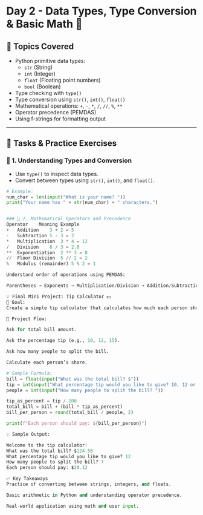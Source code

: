 # Day 2 - Data Types, Type Conversion & Basic Math 🧮

## 📌 Topics Covered

- Python primitive data types:
  - `str` (String)
  - `int` (Integer)
  - `float` (Floating point numbers)
  - `bool` (Boolean)
- Type checking with `type()`
- Type conversion using `str()`, `int()`, `float()`
- Mathematical operations: `+`, `-`, `*`, `/`, `//`, `%`, `**`
- Operator precedence (PEMDAS)
- Using f-strings for formatting output

---

## 🧪 Tasks & Practice Exercises

### 🔢 1. Understanding Types and Conversion
- Use `type()` to inspect data types.
- Convert between types using `str()`, `int()`, and `float()`.

```python
# Example:
num_char = len(input("What is your name? "))
print("Your name has " + str(num_char) + " characters.")


### 🧮 2. Mathematical Operators and Precedence
Operator	Meaning	Example
+	Addition	3 + 2 = 5
-	Subtraction	5 - 3 = 2
*	Multiplication	3 * 4 = 12
/	Division	6 / 3 = 2.0
**	Exponentiation	2 ** 3 = 8
//	Floor Division	5 // 2 = 2
%	Modulus (remainder)	5 % 2 = 1

Understand order of operations using PEMDAS:

Parentheses → Exponents → Multiplication/Division → Addition/Subtraction

💡 Final Mini Project: Tip Calculator 💵
🎯 Goal:
Create a simple tip calculator that calculates how much each person should pay after a meal.

🧾 Project Flow:

Ask for total bill amount.

Ask the percentage tip (e.g., 10, 12, 15).

Ask how many people to split the bill.

Calculate each person’s share.

# Sample Formula:
bill = float(input("What was the total bill? $"))
tip = int(input("What percentage tip would you like to give? 10, 12 or 15? "))
people = int(input("How many people to split the bill? "))

tip_as_percent = tip / 100
total_bill = bill + (bill * tip_as_percent)
bill_per_person = round(total_bill / people, 2)

print(f"Each person should pay: ${bill_per_person}")

💡 Sample Output:

Welcome to the tip calculator!
What was the total bill? $124.56
What percentage tip would you like to give? 12
How many people to split the bill? 7
Each person should pay: $20.12

✅ Key Takeaways
Practice of converting between strings, integers, and floats.

Basic arithmetic in Python and understanding operator precedence.

Real-world application using math and user input.